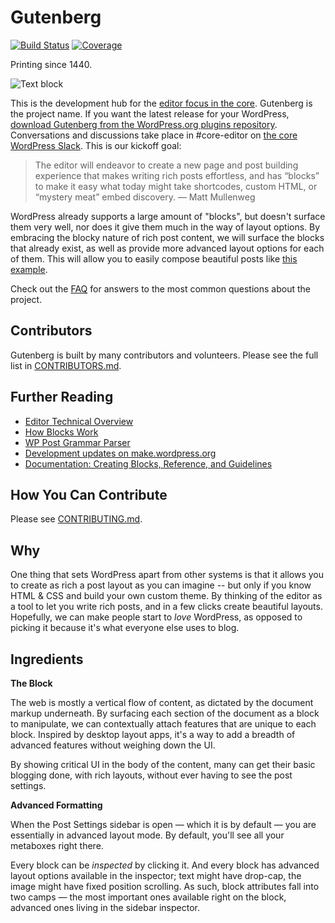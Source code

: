 # Gutenberg
[![Build Status](https://img.shields.io/travis/WordPress/gutenberg/master.svg)](https://travis-ci.org/WordPress/gutenberg)
[![Coverage](https://img.shields.io/coveralls/WordPress/gutenberg/master.svg)](https://coveralls.io/github/WordPress/gutenberg)

Printing since 1440.

![Text block](https://wpcoredesign.mystagingwebsite.com/gutenberg/gutenberg.png)

This is the development hub for the <a href="https://make.wordpress.org/core/2017/01/04/focus-tech-and-design-leads/">editor focus in the core</a>. Gutenberg is the project name. If you want the latest release for your WordPress, <a href="https://wordpress.org/plugins/gutenberg/">download Gutenberg from the WordPress.org plugins repository</a>. Conversations and discussions take place in #core-editor on <a href="https://make.wordpress.org/chat/">the core WordPress Slack</a>. This is our kickoff goal:

> The editor will endeavor to create a new page and post building experience that makes writing rich posts effortless, and has “blocks” to make it easy what today might take shortcodes, custom HTML, or “mystery meat” embed discovery. — Matt Mullenweg

WordPress already supports a large amount of "blocks", but doesn't surface them very well, nor does it give them much in the way of layout options. By embracing the blocky nature of rich post content, we will surface the blocks that already exist, as well as provide more advanced layout options for each of them. This will allow you to easily compose beautiful posts like <a href="http://moc.co/sandbox/example-post/">this example</a>.

Check out the <a href="https://github.com/WordPress/gutenberg/blob/master/docs/faq.md">FAQ</a> for answers to the most common questions about the project.

## Contributors

Gutenberg is built by many contributors and volunteers. Please see the full list in <a href="CONTRIBUTORS.md">CONTRIBUTORS.md</a>.

## Further Reading

- <a href="https://make.wordpress.org/core/2017/01/17/editor-technical-overview/">Editor Technical Overview</a>
- <a href="https://make.wordpress.org/core/2017/05/05/editor-how-little-blocks-work/">How Blocks Work</a>
- <a href="https://github.com/Automattic/wp-post-grammar">WP Post Grammar Parser</a>
- <a href="https://make.wordpress.org/core/tag/gutenberg/">Development updates on make.wordpress.org</a>
- <a href="http://gutenberg-devdoc.surge.sh/">Documentation: Creating Blocks, Reference, and Guidelines</a>

## How You Can Contribute

Please see [CONTRIBUTING.md](CONTRIBUTING.md).

## Why

One thing that sets WordPress apart from other systems is that it allows you to create as rich a post layout as you can imagine -- but only if you know HTML & CSS and build your own custom theme. By thinking of the editor as a tool to let you write rich posts, and in a few clicks create beautiful layouts. Hopefully, we can make people start to _love_ WordPress, as opposed to picking it because it's what everyone else uses to blog.

## Ingredients

**The Block**

The web is mostly a vertical flow of content, as dictated by the document markup underneath. By surfacing each section of the document as a block to manipulate, we can contextually attach features that are unique to each block. Inspired by desktop layout apps, it's a way to add a breadth of advanced features without weighing down the UI.

By showing critical UI in the body of the content, many can get their basic blogging done, with rich layouts, without ever having to see the post settings.

**Advanced Formatting**

When the Post Settings sidebar is open — which it is by default — you are essentially in advanced layout mode. By default, you'll see all your metaboxes right there.

Every block can be _inspected_ by clicking it. And every block has advanced layout options available in the inspector; text might have drop-cap, the image might have fixed position scrolling. As such, block attributes fall into two camps — the most important ones available right on the block, advanced ones living in the sidebar inspector.
